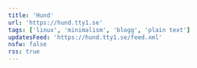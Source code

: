 ```yaml
---
title: 'Hund'
url: 'https://hund.tty1.se'
tags: ['linux', 'minimalism', 'blogg', 'plain text']
updatesFeed: 'https://hund.tty1.se/feed.xml'
nsfw: false
rss: true
---
```

